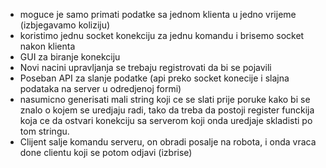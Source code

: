 * moguce je samo primati podatke sa jednom klienta u jedno vrijeme (izbjegavamo koliziju)
* koristimo jednu socket konekciju za jednu komandu i brisemo socket nakon klienta
* GUI za biranje konekciju
* Novi nacini upravljanja se trebaju registrovati da bi se pojavili 
* Poseban API za slanje podatke (api preko socket konecije i slajna podataka na server u odredjenoj formi)
* nasumicno generisati mali string koji ce se slati prije poruke kako bi se znalo o kojem se uredjaju radi, tako da treba da postoji register funckija koja ce da ostvari konekciju sa serverom koji onda uredjaje skladisti po tom stringu.
* Clijent salje komandu serveru, on obradi posalje na robota, i onda vraca done clientu koji se potom odjavi (izbrise)

